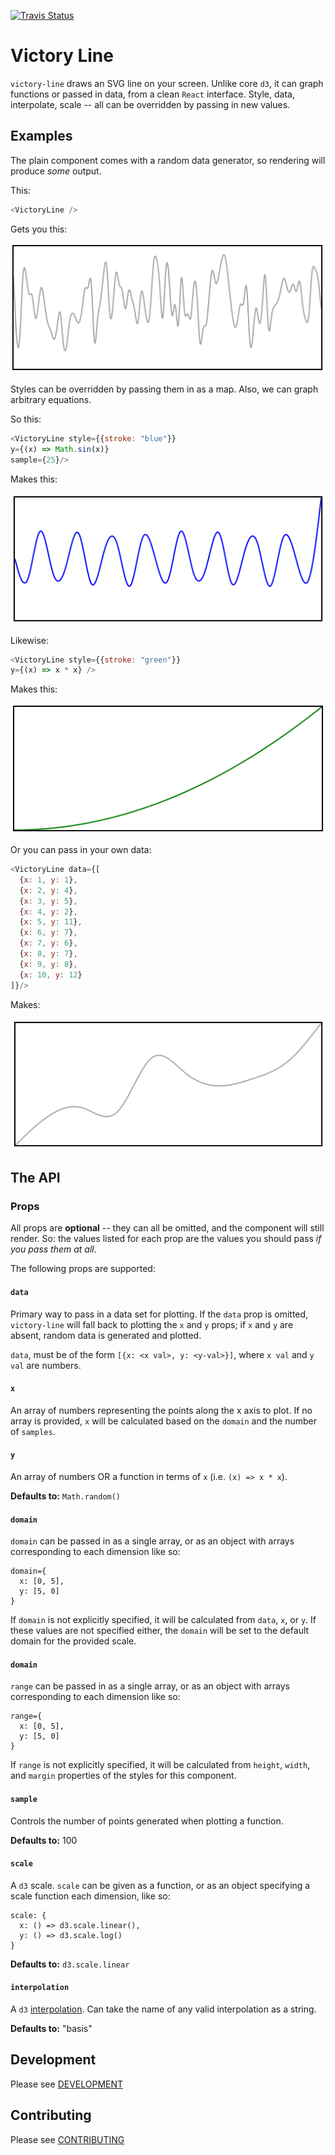 [![Travis Status][trav_img]][trav_site]

Victory Line
============

`victory-line` draws an SVG line on your screen. Unlike core `d3`, it can graph
functions or passed in data, from a clean `React` interface. Style, data,
interpolate, scale -- all can be overridden by passing in new values.

## Examples

The plain component comes with a random data generator, so rendering will
produce *some* output.

This:

``` javascript
<VictoryLine />
```

Gets you this:

![A chart!](victory-line_rand.png)

Styles can be overridden by passing them in as a map. Also, we can graph
arbitrary equations.

So this:

``` javascript
<VictoryLine style={{stroke: "blue"}}
y={(x) => Math.sin(x)}
sample={25}/>
```

Makes this:

![Oooooh! Ahhhhh!](victory-line_sin.png)

Likewise:

``` javascript
<VictoryLine style={{stroke: "green"}}
y={(x) => x * x} />
```

Makes this:

![V. Nice](victory-line_equation.png)

Or you can pass in your own data:

``` javascript
<VictoryLine data={[
  {x: 1, y: 1},
  {x: 2, y: 4},
  {x: 3, y: 5},
  {x: 4, y: 2},
  {x: 5, y: 11},
  {x: 6, y: 7},
  {x: 7, y: 6},
  {x: 8, y: 7},
  {x: 9, y: 8},
  {x: 10, y: 12}
]}/>
```

Makes:

![Victory!](victory-line_data-passed-in.png)

## The API

### Props

All props are **optional** -- they can all be omitted, and the component will
still render. So: the values listed for each prop are the values you should pass
_if you pass them at all_.

The following props are supported:

#### `data`

Primary way to pass in a data set for plotting. If the `data` prop is omitted,
`victory-line` will fall back to plotting the `x` and `y` props; if `x` and `y`
are absent, random data is generated and plotted.

`data`, must be of the form `[{x: <x val>, y: <y-val>}]`, where `x
val` and `y val` are numbers.

#### `x`

An array of numbers representing the points along the x axis to plot. If no array is provided, `x` will be calculated based on the `domain` and the number of `samples`.

#### `y`

An array of numbers OR a function in terms of `x` (i.e. `(x) => x * x`).

**Defaults to:** `Math.random()`

#### `domain`

`domain` can be passed in as a single array, or as an object with arrays corresponding to each dimension like so:

```
domain={
  x: [0, 5],
  y: [5, 0]
}
```

If `domain` is not explicitly specified, it will be calculated from `data`, `x`, or `y`.  If these values are not specified either, the `domain` will be set to the default domain for the provided scale. 

#### `domain`

`range` can be passed in as a single array, or as an object with arrays corresponding to each dimension like so:

```
range={
  x: [0, 5],
  y: [5, 0]
}
```

If `range` is not explicitly specified, it will be calculated from `height`, `width`, and `margin` properties of the styles for this component.

#### `sample`

Controls the number of points generated when plotting a function.

**Defaults to:** 100

#### `scale`

A `d3` scale. `scale` can be given as a function, or as an object specifying  a scale function each dimension, like so:

```
scale: {
  x: () => d3.scale.linear(),
  y: () => d3.scale.log()
}
```

**Defaults to:** `d3.scale.linear`

#### `interpolation`

A `d3`
[interpolation](https://github.com/mbostock/d3/wiki/SVG-Shapes#line_interpolate). Can
take the name of any valid interpolation as a string.

**Defaults to:** "basis"

## Development

Please see [DEVELOPMENT](DEVELOPMENT.md)

## Contributing

Please see [CONTRIBUTING](CONTRIBUTING.md)

[trav_img]: https://api.travis-ci.org/FormidableLabs/victory-line.svg
[trav_site]: https://travis-ci.org/FormidableLabs/victory-line
